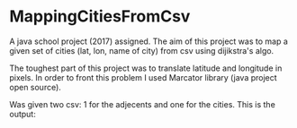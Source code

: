 # MappingCitiesFromCsv
A java school project (2017) assigned. The aim of this project was to map a given set of cities (lat, lon, name of city) from csv using dijikstra's algo.

The toughest part of this project was to translate latitude and longitude in pixels. In order to front this problem I used Marcator library (java project open source). 

Was given two csv: 1 for the adjecents and one for the cities.
This is the output: 

